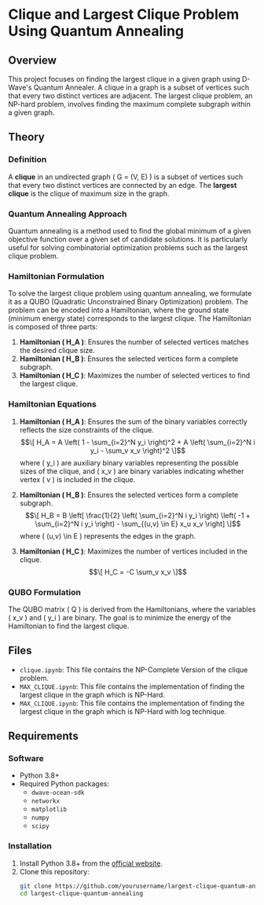 # Clique and Largest Clique Problem Using Quantum Annealing

## Overview

This project focuses on finding the largest clique in a given graph using D-Wave's Quantum Annealer. A clique in a graph is a subset of vertices such that every two distinct vertices are adjacent. The largest clique problem, an NP-hard problem, involves finding the maximum complete subgraph within a given graph.

## Theory

### Definition
A **clique** in an undirected graph \( G = (V, E) \) is a subset of vertices such that every two distinct vertices are connected by an edge. The **largest clique** is the clique of maximum size in the graph.

### Quantum Annealing Approach

Quantum annealing is a method used to find the global minimum of a given objective function over a given set of candidate solutions. It is particularly useful for solving combinatorial optimization problems such as the largest clique problem.

### Hamiltonian Formulation
To solve the largest clique problem using quantum annealing, we formulate it as a QUBO (Quadratic Unconstrained Binary Optimization) problem. The problem can be encoded into a Hamiltonian, where the ground state (minimum energy state) corresponds to the largest clique. The Hamiltonian is composed of three parts:

1. **Hamiltonian \( H_A \)**: Ensures the number of selected vertices matches the desired clique size.
2. **Hamiltonian \( H_B \)**: Ensures the selected vertices form a complete subgraph.
3. **Hamiltonian \( H_C \)**: Maximizes the number of selected vertices to find the largest clique.

### Hamiltonian Equations

1. **Hamiltonian \( H_A \)**:
   Ensures the sum of the binary variables correctly reflects the size constraints of the clique.
   $$\[
   H_A = A \left( 1 - \sum_{i=2}^N y_i \right)^2 + A \left( \sum_{i=2}^N i y_i - \sum_v x_v \right)^2
   \]$$
   where \( y_i \) are auxiliary binary variables representing the possible sizes of the clique, and \( x_v \) are binary variables indicating whether vertex \( v \) is included in the clique.

2. **Hamiltonian \( H_B \)**:
   Ensures the selected vertices form a complete subgraph.
   $$\[
   H_B = B \left[ \frac{1}{2} \left( \sum_{i=2}^N i y_i \right) \left( -1 + \sum_{i=2}^N i y_i \right) - \sum_{(u,v) \in E} x_u x_v \right]
   \]$$
   where \( (u,v) \in E \) represents the edges in the graph.

3. **Hamiltonian \( H_C \)**:
   Maximizes the number of vertices included in the clique.
   $$\[
   H_C = -C \sum_v x_v
   \]$$

### QUBO Formulation
The QUBO matrix \( Q \) is derived from the Hamiltonians, where the variables \( x_v \) and \( y_i \) are binary. The goal is to minimize the energy of the Hamiltonian to find the largest clique.


## Files

- `clique.ipynb`: This file contains the NP-Complete Version of the clique problem.
- `MAX_CLIQUE.ipynb`: This file contains the implementation of finding the largest clique in the graph which is NP-Hard.
- `MAX_CLIQUE.ipynb`: This file contains the implementation of finding the largest clique in the graph which is NP-Hard with log technique.

## Requirements

### Software
- Python 3.8+
- Required Python packages:
  - `dwave-ocean-sdk`
  - `networkx`
  - `matplotlib`
  - `numpy`
  - `scipy`

### Installation
1. Install Python 3.8+ from the [official website](https://www.python.org/downloads/).
2. Clone this repository:
   ```bash
   git clone https://github.com/yourusername/largest-clique-quantum-annealing.git
   cd largest-clique-quantum-annealing
